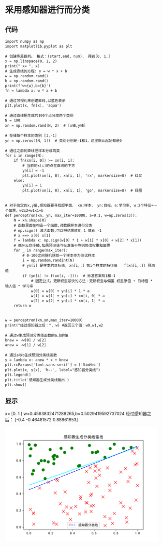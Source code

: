 # 采用感知器进行而分类


## 代码

	import numpy as np
	import matplotlib.pyplot as plt
	
	# 创建等差数列。 格式：(start,end, num)， 得到[0. 1.]
	x = np.linspace(0, 1, 2)
	print(" x= ", x)
	# 生成直线的方程: y = w * x + b
	w = np.random.rand()
	b = np.random.rand()
	print(f'w={w},b={b}')
	fn = lambda x: w * x + b
	
	# 通过可视化来创建直线,以蓝色表示
	plt.plot(x, fn(x), 'aqua')
	
	# 通过直线把生成的100个点分成两个类别
	N = 100
	xn = np.random.rand(N, 2)  # [x轴,y轴]
	
	# 存储每个样本的类别 [1,-1]
	yn = np.zeros([N, 1])  # 类别分别是-1和1，这里默认起始都是0
	
	# 通过之前的直线把样本分成两类
	for i in range(N):
	    if fn(xn[i, 0]) >= xn[i, 1]:
	        # 当前的x[i]的点在直线的下方
	        yn[i] = -1
	        plt.plot(xn[i, 0], xn[i, 1], 'rx', markersize=8)  # 红叉
	    else:
	        yn[i] = 1
	        plt.plot(xn[i, 0], xn[i, 1], 'go', markersize=8)  # 绿圈
	
	
	# 对于给定的x,y值,感知器要寻找超平面， xn:样本， yn:目标，a:学习率, w:2个特征+一个偏置，w2x2+w1x1+b
	def perceptron(xn, yn, max_iter=10000, a=0.1, w=np.zeros(3)):
	    N = xn.shape[0]
	    # 函数里面在构造一个函数,对数据样本进行分类
	    # np.sign() 激活函数,可以把结果转化 1 或者 -1
	    # x ==> x[0] x[1]
	    f = lambda x: np.sign(w[0] * 1 + w[1] * x[0] + w[2] * x[1])
	    # 循环反向传播,如果预测值与标准值不等则修改权重和偏置
	    for _ in range(max_iter):
	        # 0-100之间随机获取一个样本作为测试样本
	        i = np.random.randint(N)
	        # yn[i] 是样本的目标值, xn[i,:] 第i个样本的特征值   f(xn[i,:]) 预测值
	        if (yn[i] != f(xn[i, :])):  # 标准答案有1和-1
	            # 固定公式，更新权重最快的方法：更新权重与偏置 权重原值 + 目标值 * 输入值 * 学习率
	            w[0] = w[0] + yn[i] * 1 * a
	            w[1] = w[1] + yn[i] * xn[i, 0] * a
	            w[2] = w[2] + yn[i] * xn[i, 1] * a
	    return w
	
	
	w = perceptron(xn,yn,max_iter=10000)
	print("经过感知器之后：", w) #返回三个值：w0,w1,w2
	
	# 通过w生成预测分类线函数的a,b的值
	bnew = -w[0] / w[2]
	anew = -w[1] / w[2]
	
	# 通过a与b生成预测分类线函数
	y = lambda x: anew * x + bnew
	plt.rcParams['font.sans-serif'] = ['SimHei']
	plt.plot(x, y(x), 'b--', label="感知器分类线")
	plt.legend()
	plt.title('感知器生成分类线输出')
	plt.show()
	
## 显示

x=  [0. 1.]
w=0.4593832471288265,b=0.5029419592737024
经过感知器之后： [-0.4        -0.46481572  0.88861853]

![](Images/9.png)
